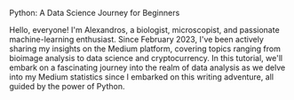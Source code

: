 Python: A Data Science Journey for Beginners

Hello, everyone! I'm Alexandros, a biologist, microscopist, and passionate machine-learning enthusiast. Since February 2023, I've been actively sharing my insights on the Medium platform, covering topics ranging from bioimage analysis to data science and cryptocurrency. In this tutorial, we'll embark on a fascinating journey into the realm of data analysis as we delve into my Medium statistics since I embarked on this writing adventure, all guided by the power of Python.
